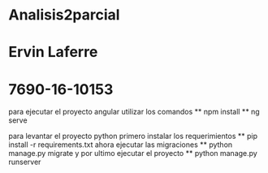 # Analisis2parcial
# Ervin Laferre
# 7690-16-10153

para ejecutar el proyecto angular utilizar los comandos 
** npm install
** ng serve

para levantar el proyecto python primero instalar los requerimientos
** pip install -r requirements.txt
ahora ejecutar las migraciones
** python manage.py migrate
y por ultimo ejecutar el proyecto
** python manage.py runserver